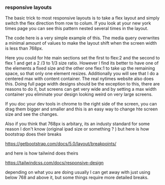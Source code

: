 
### responsive layouts

The basic trick to most responsive layouts is to take a flex layout and simply switch the flex direction from row to colum. If you look at your new york times page you can see this pattern nested several times in the layout. 

The code here is a very simple example of this. The media query overwrites a minimal amount of values to make the layout shift when the screen width is less than 768px.

Here you could for hte main sections set the first to flex:2 and the second to flex 1 and get a 2 /3 to 1/3 size ratio. However I find its better to have one of the elements a fixed size and the other one flex:1 to take up the remaining space, so that only one element resizes. Additionally you will see that I do a centered max with content container. The real nytimes website also does this. Doing full page width designs should be the exception to this, there are reasons to do it, but screens can get very wide and by setting a max width container you eliminate your design looking weird on very large screens.

If you doc your dev tools in chrome to the right side of the screen, you can drag them bigger and smaller and this is an easy way to change hte screen size and see the changes.


Also if you think that 768px is arbitary, its an industy standard for some reason I don't know (original ipad size or something ? ) but here is how bootstrap does their breaks

https://getbootstrap.com/docs/5.0/layout/breakpoints/

and here is how tailwind does theirs

https://tailwindcss.com/docs/responsive-design

depending on what you are doing usually I can get away with just using below 768 and above it, but some things require more detailed breaks.